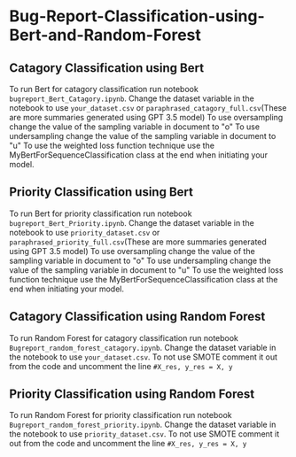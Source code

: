 # Bug-Report-Classification-using-Bert-and-Random-Forest
## Catagory Classification using Bert
To run Bert for catagory classification run notebook `bugreport_Bert_Catagory.ipynb`. Change the dataset variable in the notebook to use `your_dataset.csv` or `paraphrased_catagory_full.csv`(These are more summaries generated using GPT 3.5 model)
To use oversampling change the value of the sampling variable in document to "o"
To use undersampling change the value of the sampling variable in document to "u"
To use the weighted loss function technique use the MyBertForSequenceClassification class at the end when initiating your model.
## Priority Classification using Bert
To run Bert for priority classification run notebook `bugreport_Bert_Priority.ipynb`. Change the dataset variable in the notebook to use `priority_dataset.csv` or `paraphrased_priority_full.csv`(These are more summaries generated using GPT 3.5 model)
To use oversampling change the value of the sampling variable in document to "o"
To use undersampling change the value of the sampling variable in document to "u"
To use the weighted loss function technique use the MyBertForSequenceClassification class at the end when initiating your model.
## Catagory Classification using Random Forest
To run Random Forest for catagory classification run notebook `Bugreport_random_forest_catagory.ipynb`. Change the dataset variable in the notebook to use `your_dataset.csv`.
To not use SMOTE comment it out from the code and uncomment the line `#X_res, y_res = X, y`
## Priority Classification using Random Forest
To run Random Forest for priority classification run notebook `Bugreport_random_forest_priority.ipynb`. Change the dataset variable in the notebook to use `priority_dataset.csv`.
To not use SMOTE comment it out from the code and uncomment the line `#X_res, y_res = X, y`
